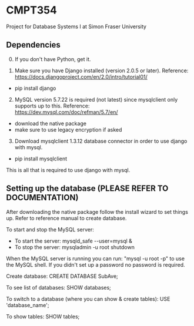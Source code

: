 # CMPT354
Project for Database Systems I at Simon Fraser University

## Dependencies

0. If you don't have Python, get it.

1. Make sure you have Django installed (version 2.0.5 or later). Reference: https://docs.djangoproject.com/en/2.0/intro/tutorial01/
  - pip install django

2. MySQL version 5.7.22 is required (not latest) since mysqlclient only supports up to this. Reference: https://dev.mysql.com/doc/refman/5.7/en/
  - download the native package
  - make sure to use legacy encryption if asked

3. Download mysqlclient 1.3.12 database connector in order to use django with mysql.
 - pip install mysqlclient

This is all that is required to use django with mysql.

## Setting up the database (PLEASE REFER TO DOCUMENTATION)

After downloading the native package follow the install wizard to set things up. Refer to reference manual to create database.

To start and stop the MySQL server: 
  - To start the server:  mysqld_safe --user=mysql &
  - To stop the server:  mysqladmin -u root shutdown
  
When the MySQL server is running you can run: "mysql -u root -p" to use the MySQL shell. If you didn't set up a password no password is required.

Create database: CREATE DATABASE SubAve;

To see list of databases: SHOW databases;

To switch to a database (where you can show & create tables): USE 'database_name';

To show tables: SHOW tables;



